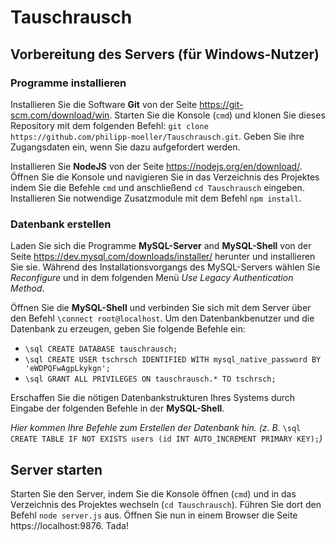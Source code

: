 # Tauschrausch

## Vorbereitung des Servers (für Windows-Nutzer)

### Programme installieren

Installieren Sie die Software **Git** von der Seite https://git-scm.com/download/win. Starten Sie die Konsole (`cmd`) und klonen Sie dieses Repository mit dem folgenden Befehl: `git clone https://github.com/philipp-moeller/Tauschrausch.git`. Geben Sie ihre Zugangsdaten ein, wenn Sie dazu aufgefordert werden.

Installieren Sie **NodeJS** von der Seite https://nodejs.org/en/download/. Öffnen Sie die Konsole und navigieren Sie in das Verzeichnis des Projektes indem Sie die Befehle `cmd` und anschließend `cd Tauschrausch` eingeben. Installieren Sie notwendige Zusatzmodule mit dem Befehl `npm install`.

### Datenbank erstellen

Laden Sie sich die Programme **MySQL-Server** and **MySQL-Shell** von der Seite https://dev.mysql.com/downloads/installer/ herunter und installieren Sie sie. Während des Installationsvorgangs des MySQL-Servers wählen Sie *Reconfigure* und in dem folgenden Menü *Use Legacy Authentication Method*.

Öffnen Sie die **MySQL-Shell** und verbinden Sie sich mit dem Server über den Befehl `\connect root@localhost`. Um den Datenbankbenutzer und die Datenbank zu erzeugen, geben Sie folgende Befehle ein:

- `\sql CREATE DATABASE tauschrausch;`
- `\sql CREATE USER tschrsch IDENTIFIED WITH mysql_native_password BY 'eWDPQFwAgpLkykgn';`
- `\sql GRANT ALL PRIVILEGES ON tauschrausch.* TO tschrsch;`

Erschaffen Sie die nötigen Datenbankstrukturen Ihres Systems durch Eingabe der folgenden Befehle in der **MySQL-Shell**.

*Hier kommen Ihre Befehle zum Erstellen der Datenbank hin. (z. B.* `\sql CREATE TABLE IF NOT EXISTS users (id INT AUTO_INCREMENT PRIMARY KEY);`*)*

## Server starten

Starten Sie den Server, indem Sie die Konsole öffnen (`cmd`) und in das Verzeichnis des Projektes wechseln (`cd Tauschrausch`). Führen Sie dort den Befehl `node server.js` aus. Öffnen Sie nun in einem Browser die Seite https://localhost:9876. Tada!
